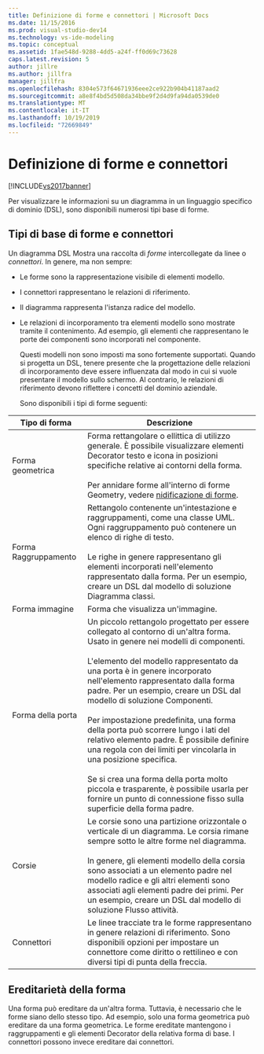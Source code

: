 ```yaml
---
title: Definizione di forme e connettori | Microsoft Docs
ms.date: 11/15/2016
ms.prod: visual-studio-dev14
ms.technology: vs-ide-modeling
ms.topic: conceptual
ms.assetid: 1fae548d-9288-4dd5-a24f-ff0d69c73628
caps.latest.revision: 5
author: jillre
ms.author: jillfra
manager: jillfra
ms.openlocfilehash: 8304e573f64671936eee2ce922b904b41187aad2
ms.sourcegitcommit: a8e8f4bd5d508da34bbe9f2d4d9fa94da0539de0
ms.translationtype: MT
ms.contentlocale: it-IT
ms.lasthandoff: 10/19/2019
ms.locfileid: "72669849"
---
```

# <a name="defining-shapes-and-connectors"></a>Definizione di forme e connettori
[!INCLUDE[vs2017banner](../includes/vs2017banner.md)]

Per visualizzare le informazioni su un diagramma in un linguaggio specifico di dominio (DSL), sono disponibili numerosi tipi base di forme.

## <a name="shapeTypes"></a>Tipi di base di forme e connettori
 Un diagramma DSL Mostra una raccolta di *forme* intercollegate da linee o *connettori*.  In genere, ma non sempre:

- Le forme sono la rappresentazione visibile di elementi modello.

- I connettori rappresentano le relazioni di riferimento.

- Il diagramma rappresenta l'istanza radice del modello.

- Le relazioni di incorporamento tra elementi modello sono mostrate tramite il contenimento. Ad esempio, gli elementi che rappresentano le porte dei componenti sono incorporati nel componente.

  Questi modelli non sono imposti ma sono fortemente supportati. Quando si progetta un DSL, tenere presente che la progettazione delle relazioni di incorporamento deve essere influenzata dal modo in cui si vuole presentare il modello sullo schermo. Al contrario, le relazioni di riferimento devono riflettere i concetti del dominio aziendale.

  Sono disponibili i tipi di forme seguenti:

|Tipo di forma|Descrizione|
|----------------|-----------------|
|Forma geometrica|Forma rettangolare o ellittica di utilizzo generale. È possibile visualizzare elementi Decorator testo e icona in posizioni specifiche relative ai contorni della forma.<br /><br /> Per annidare forme all'interno di forme Geometry, vedere [nidificazione di forme](../modeling/nesting-shapes.md).|
|Forma Raggruppamento|Rettangolo contenente un'intestazione e raggruppamenti, come una classe UML. Ogni raggruppamento può contenere un elenco di righe di testo.<br /><br /> Le righe in genere rappresentano gli elementi incorporati nell'elemento rappresentato dalla forma. Per un esempio, creare un DSL dal modello di soluzione Diagramma classi.|
|Forma immagine|Forma che visualizza un'immagine.|
|Forma della porta|Un piccolo rettangolo progettato per essere collegato al contorno di un'altra forma. Usato in genere nei modelli di componenti.<br /><br /> L'elemento del modello rappresentato da una porta è in genere incorporato nell'elemento rappresentato dalla forma padre. Per un esempio, creare un DSL dal modello di soluzione Componenti.<br /><br /> Per impostazione predefinita, una forma della porta può scorrere lungo i lati del relativo elemento padre. È possibile definire una regola con dei limiti per vincolarla in una posizione specifica.<br /><br /> Se si crea una forma della porta molto piccola e trasparente, è possibile usarla per fornire un punto di connessione fisso sulla superficie della forma padre.|
|Corsie|Le corsie sono una partizione orizzontale o verticale di un diagramma. Le corsia rimane sempre sotto le altre forme nel diagramma.<br /><br /> In genere, gli elementi modello della corsia sono associati a un elemento padre nel modello radice e gli altri elementi sono associati agli elementi padre dei primi. Per un esempio, creare un DSL dal modello di soluzione Flusso attività.|
|Connettori|Le linee tracciate tra le forme rappresentano in genere relazioni di riferimento. Sono disponibili opzioni per impostare un connettore come diritto o rettilineo e con diversi tipi di punta della freccia.|

## <a name="shapeInheritance"></a>Ereditarietà della forma
 Una forma può ereditare da un'altra forma. Tuttavia, è necessario che le forme siano dello stesso tipo. Ad esempio, solo una forma geometrica può ereditare da una forma geometrica. Le forme ereditate mantengono i raggruppamenti e gli elementi Decorator della relativa forma di base. I connettori possono invece ereditare dai connettori.
